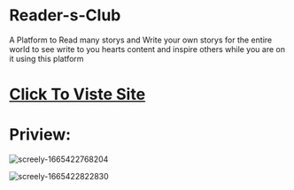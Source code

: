 # Reader-s-Club
A Platform to Read many storys and Write your own storys for the entire world to see write to you hearts content and inspire others while you are on it using this platform 

# <a href="https://damp-escarpment-59598.herokuapp.com/"> Click To Viste Site </a>

# Priview:
![screely-1665422768204](https://user-images.githubusercontent.com/99864714/194921896-11fc785f-eabc-407b-855a-3755fafb63ba.png)

![screely-1665422822830](https://user-images.githubusercontent.com/99864714/194922031-768805b7-143a-4917-94cd-7da6987ea787.png)
